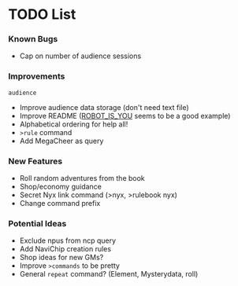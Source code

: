 # TODO List

### Known Bugs
- Cap on number of audience sessions

### Improvements
`audience`
- Improve audience data storage (don't need text file)
- Improve README ([ROBOT_IS_YOU](https://github.com/RocketRace/robot-is-you) seems to be a good example)
- Alphabetical ordering for help all!
- `>rule` command
- Add MegaCheer as query

### New Features
- Roll random adventures from the book
- Shop/economy guidance
- Secret Nyx link command (>nyx, >rulebook nyx)
- Change command prefix

### Potential Ideas
- Exclude npus from ncp query
- Add NaviChip creation rules
- Shop ideas for new GMs?
- Improve `>commands` to be pretty
- General `repeat` command? (Element, Mysterydata, roll)
